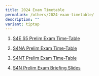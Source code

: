 ```yaml
---
title: 2024 Exam Timetable
permalink: /others/2024-exam-timetable/
description: ""
variant: tiptap
---
```

<ol data-tight="true" class="tight">
<li>
<p><a href="/files/4E5N_PrelimExamTimeTable_Updated_6_Aug2024_.pdf" rel="noopener noreferrer nofollow" target="_blank">S4E S5 Prelim Exam Time-Table</a>
</p>
</li>
<li>
<p><a href="/files/2024_PrelimTT_4NA_27_Jun_.pdf" rel="noopener noreferrer nofollow" target="_blank">S4NA Prelim Exam Time-Table</a>
</p>
</li>
<li>
<p><a href="/files/2024_PrelimTT_4NT__27Jun_.pdf" rel="noopener noreferrer nofollow" target="_blank">S4NT Prelim Exam Time-Table</a>
</p>
</li>
<li>
<p><a href="/files/2024_s4n_prelim_exam_briefing_slides.pdf" rel="noopener noreferrer nofollow" target="_blank">S4N Prelim Exam Briefing Slides</a>
</p>
</li>
</ol>
<p></p>